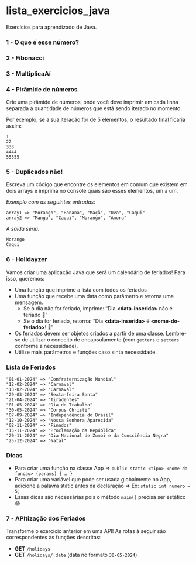 # lista_exercicios_java
Exercícios para aprendizado de Java.

### 1 - O que é esse número?

### 2 - Fibonacci

### 3 - MultiplicaAí

### 4 - Pirâmide de números

Crie uma pirâmide de números, onde você deve imprimir em cada linha separada a quantidade de números que está sendo iterado no momento. 

Por exemplo, se a sua iteração for de 5 elementos, o resultado final ficaria assim:
```
1
22
333
4444
55555
```

### 5 - Duplicados não!

Escreva um código que encontre os elementos em comum que existem em dois arrays e imprima no console quais são esses elementos, um a um.

*Exemplo com as seguintes entradas:*
```
array1 => "Morango", "Banana", "Maçã", "Uva", "Caqui"
array2 => "Manga", "Caqui", "Morango", "Amora"
```
*A saída seria:*
```
Morango
Caqui
```

### 6 - Holidayzer

Vamos criar uma aplicação Java que será um calendário de feriados! Para isso, queremos:

- Uma função que imprime a lista com todos os feriados
- Uma função que recebe uma data como parâmerto e retorna uma mensagem.
    - Se o dia não for feriado, imprime: “Dia **\<data-inserida>** não é feriado 🥲”
    - Se o dia for feriado, retorna: “Dia **\<data-inserida>** é **\<nome-do-feriado>**! 🎉”
- Os feriados devem ser objetos criados a partir de uma classe. Lembre-se de utilizar o conceito de encapsulamento (com `getters` e `setters` conforme a necessidade).
- Utilize mais parâmetros e funções caso sinta necessidade.

### Lista de Feriados
```
"01-01-2024" => "Confraternização Mundial"
"12-02-2024" => "Carnaval"
"13-02-2024" => "Carnaval"
"29-03-2024" => "Sexta-feira Santa"
"21-04-2024" => "Tiradentes"
"01-05-2024" => "Dia do Trabalho"
"30-05-2024" => "Corpus Christi"
"07-09-2024" => "Independência do Brasil"
"12-10-2024" => "Nossa Senhora Aparecida"
"02-11-2024" => "Finados"
"15-11-2024" => "Proclamação da República"
"20-11-2024" => "Dia Nacional de Zumbi e da Consciência Negra"
"25-12-2024" => "Natal"
```

### Dicas
- Para criar uma função na classe App ⇒ `public static <tipo> <nome-da-funcao> (params) { … }`
- Para criar uma variável que pode ser usada globalmente no App, adicione a palavra static antes da declaração ⇒ Ex: `static int numero = 5;`
- Essas dicas são necessárias pois o método `main()` precisa ser estático 😄

### 7 - APItização dos Feriados

Transforme o exercício anterior em uma API! As rotas à seguir são correspondentes às funções descritas:
- **GET** `/holidays`
- **GET** `/holidays/:date` (data no formato `30-05-2024`)